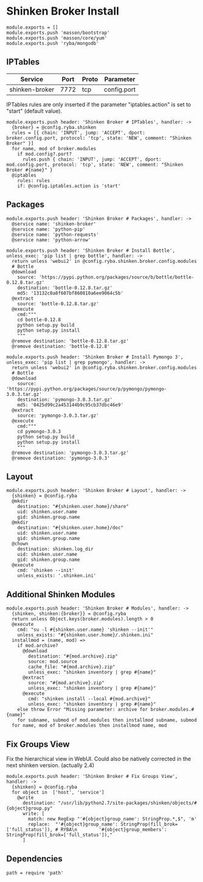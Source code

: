 
# Shinken Broker Install

    module.exports = []
    module.exports.push 'masson/bootstrap'
    module.exports.push 'masson/core/yum'
    module.exports.push 'ryba/mongodb'

## IPTables

| Service           | Port  | Proto | Parameter       |
|-------------------|-------|-------|-----------------|
|  shinken-broker   | 7772  |  tcp  |   config.port   |

IPTables rules are only inserted if the parameter "iptables.action" is set to
"start" (default value).

    module.exports.push header: 'Shinken Broker # IPTables', handler: ->
      {broker} = @config.ryba.shinken
      rules = [{ chain: 'INPUT', jump: 'ACCEPT', dport: broker.config.port, protocol: 'tcp', state: 'NEW', comment: "Shinken Broker" }]
      for name, mod of broker.modules
        if mod.config?.port?
          rules.push { chain: 'INPUT', jump: 'ACCEPT', dport: mod.config.port, protocol: 'tcp', state: 'NEW', comment: "Shinken Broker #{name}" }
      @iptables
        rules: rules
        if: @config.iptables.action is 'start'

## Packages

    module.exports.push header: 'Shinken Broker # Packages', handler: ->
      @service name: 'shinken-broker'
      @service name: 'python-pip'
      @service name: 'python-requests'
      @service name: 'python-arrow'

    module.exports.push header: 'Shinken Broker # Install Bottle', unless_exec: 'pip list | grep bottle', handler: ->
      return unless 'webui2' in @config.ryba.shinken.broker.config.modules
      # Bottle
      @download
        source: 'https://pypi.python.org/packages/source/b/bottle/bottle-0.12.8.tar.gz'
        destination: 'bottle-0.12.8.tar.gz'
        md5: '13132c0a8f607bf860810a6ee9064c5b'
      @extract
        source: 'bottle-0.12.8.tar.gz'
      @execute
        cmd:"""
        cd bottle-0.12.8
        python setup.py build
        python setup.py install
        """
      @remove destination: 'bottle-0.12.8.tar.gz'
      @remove destination: 'bottle-0.12.8'

    module.exports.push header: 'Shinken Broker # Install Pymongo 3', unless_exec: 'pip list | grep pymongo', handler: ->
      return unless 'webui2' in @config.ryba.shinken.broker.config.modules
      # Bottle
      @download
        source: 'https://pypi.python.org/packages/source/p/pymongo/pymongo-3.0.3.tar.gz'
        destination: 'pymongo-3.0.3.tar.gz'
        md5: '0425d99c2a453144b9c95cb37dbc46e9'
      @extract
        source: 'pymongo-3.0.3.tar.gz'
      @execute
        cmd:"""
        cd pymongo-3.0.3
        python setup.py build
        python setup.py install
        """
      @remove destination: 'pymongo-3.0.3.tar.gz'
      @remove destination: 'pymongo-3.0.3'

## Layout

    module.exports.push header: 'Shinken Broker # Layout', handler: ->
      {shinken} = @config.ryba
      @mkdir
        destination: "#{shinken.user.home}/share"
        uid: shinken.user.name
        gid: shinken.group.name
      @mkdir
        destination: "#{shinken.user.home}/doc"
        uid: shinken.user.name
        gid: shinken.group.name
      @chown
        destination: shinken.log_dir
        uid: shinken.user.name
        gid: shinken.group.name
      @execute
        cmd: 'shinken --init'
        unless_exists: '.shinken.ini'

## Additional Shinken Modules

    module.exports.push header: 'Shinken Broker # Modules', handler: ->
      {shinken, shinken:{broker}} = @config.ryba
      return unless Object.keys(broker.modules).length > 0
      @execute
        cmd: "su -l #{shinken.user.name} 'shinken --init'"
        unless_exists: "#{shinken.user.home}/.shinken.ini"
      installmod = (name, mod) =>  
        if mod.archive?
          @download
            destination: "#{mod.archive}.zip"
            source: mod.source
            cache_file: "#{mod.archive}.zip"
            unless_exec: "shinken inventory | grep #{name}"
          @extract
            source: "#{mod.archive}.zip"
            unless_exec: "shinken inventory | grep #{name}"
          @execute
            cmd: "shinken install --local #{mod.archive}"
            unless_exec: "shinken inventory | grep #{name}"
        else throw Error "Missing parameter: archive for broker.modules.#{name}"
        for subname, submod of mod.modules then installmod subname, submod
      for name, mod of broker.modules then installmod name, mod

## Fix Groups View

Fix the hierarchical view in WebUI.
Could also be natively corrected in the next shinken version. (actually 2.4)

    module.exports.push header: 'Shinken Broker # Fix Groups View', handler: ->
      {shinken} = @config.ryba
      for object in  ['host', 'service']
        @write
          destination: "/usr/lib/python2.7/site-packages/shinken/objects/#{object}group.py"
          write: [
            match: new RegExp "'#{object}group_name': StringProp.*,$", 'm'
            replace:  "'#{object}group_name': StringProp(fill_brok=['full_status']), # RYBA\n        '#{object}group_members': StringProp(fill_brok=['full_status']),"
          ]

## Dependencies

    path = require 'path'
